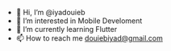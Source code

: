 - 👋 Hi, I’m @iyadouieb
- 👀 I’m interested in Mobile Develoment
- 🌱 I’m currently learning Flutter
- 📫 How to reach me douiebiyad@gmail.com

<!---
iyadouieb/iyadouieb is a ✨ special ✨ repository because its `README.md` (this file) appears on your GitHub profile.
You can click the Preview link to take a look at your changes.
--->
